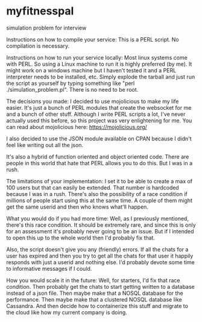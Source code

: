 # myfitnesspal
simulation problem for interview

Instructions on how to compile your service:
This is a PERL script. No compilation is necessary.

Instructions on how to run your service locally:
Most linux systems come with PERL. So using a Linux machine to run it is highly preferred (by me). It might work on a windows machine but I haven't tested it and a PERL interpreter needs to be installed, etc.  Simply explode the tarball and just run the script as yourself by typing something like "perl ./simulation_problem.pl". There is no need to be root.

The decisions you made:
I decided to use mojolicious to make my life easier.  It's just a bunch of PERL modules that create the websocket for me and a bunch of other stuff.  Although I write PERL scripts a lot, I've never actually used this before, so this project was very enlightening for me.  You can read about mojolicious here: https://mojolicious.org/

I also decided to use the JSON module available on CPAN because I didn't feel like writing out all the json.

It's also a hybrid of function oriented and object oriented code.  There are people in this world that hate that PERL allows you to do this.  But I was in a rush.

The limitations of your implementation:
I set it to be able to create a max of 100 users but that can easily be extended.  That number is hardcoded because I was in a rush.  There's also the possibility of a race condition if millions of people start using this at the same time.  A couple of them might get the same userid and then who knows what'll happen.

What you would do if you had more time:
Well, as I previously mentioned, there's this race condition.  It should be extremely rare, and since this is only for an assessment it's probably never going to be an issue.  But if I intended to open this up to the whole world then I'd probably fix that.

Also, the script doesn't give you any (friendly) errors. If all the chats for a user has expired and then you try to get all the chats for that user it happily responds with just a userid and nothing else.  I'd probably devote some time to informative messages if I could.

How you would scale it in the future:
Well, for starters, I'd fix that race condition.  Then probably get the chats to start getting written to a database instead of a json file.  Then maybe make that a NOSQL database for the performance.  Then maybe make that a clustered NOSQL database like Cassandra.  And then decide how to containerize this stuff and migrate to the cloud like how my current company is doing.
